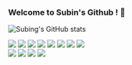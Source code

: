 ### Welcome to Subin's Github ! 👋

![Subing's GitHub stats](https://github-readme-stats.vercel.app/api?username=ccomangi2&show_icons=true&theme=graywhite)

<img src="https://img.shields.io/badge/Java-000000?style=flat-square&logo=Java&logoColor=white"/></a>
<img src="https://img.shields.io/badge/Kotlin-000000?style=flat-square&logo=Kotlin&logoColor=white"/></a>
<img src="https://img.shields.io/badge/Android-000000?style=flat-square&logo=Android&logoColor=white"/></a>
<img src="https://img.shields.io/badge/Python-000000?style=flat-square&logo=Python&logoColor=white"/></a>
<img src="https://img.shields.io/badge/C-000000?style=flat-square&logo=C&logoColor=white"/></a>
<img src="https://img.shields.io/badge/Html5-000000?style=flat-square&logo=Html5&logoColor=white"/></a>
<img src="https://img.shields.io/badge/Css3-000000?style=flat-square&logo=Css3&logoColor=white"/></a>
<img src="https://img.shields.io/badge/Javascript-000000?style=flat-square&logo=Javascript&logoColor=white"/></a>  
<img src="https://img.shields.io/badge/React-000000?style=flat-square&logo=React&logoColor=white"/></a>
<img src="https://img.shields.io/badge/Spring-000000?style=flat-square&logo=Spring&logoColor=white"/></a>
<img src="https://img.shields.io/badge/MySQL-000000?style=flat-square&logo=MySQL&logoColor=white"/></a>
<img src="https://img.shields.io/badge/OracleDB-000000?style=flat-square&logo=Oracle&logoColor=white"/></a>
<!--![Subin's GitHub stats](https://github-readme-stats.vercel.app/api?ccomangi2=nuraghazra&show_icons=true&theme=radical)
<!--
**ccomangi2/ccomangi2** is a ✨ _special_ ✨ repository because its `README.md` (this file) appears on your GitHub profile.

Here are some ideas to get you started:

- 🔭 I’m currently working on ...
- 🌱 I’m currently learning ...
- 👯 I’m looking to collaborate on ...
- 🤔 I’m looking for help with ...
- 💬 Ask me about ...
- 📫 How to reach me: ...
- 😄 Pronouns: ...
- ⚡ Fun fact: ...
--
